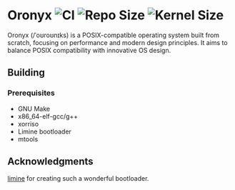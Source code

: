 Oronyx ![CI](https://github.com/oronyx/oronyx/actions/workflows/build.yml/badge.svg) ![Repo Size](https://img.shields.io/github/repo-size/oronyx/oronyx) ![Kernel Size](https://img.shields.io/badge/Kernel%20Size-926KB-blue)
====

Oronyx (/ˈoʊroʊnɪks) is a POSIX-compatible operating system built from scratch, focusing on performance and modern design principles. 
It aims to balance POSIX compatibility with innovative OS design.

## Building

### Prerequisites

- GNU Make
- x86_64-elf-gcc/g++
- xorriso
- Limine bootloader
- mtools

## Acknowledgments

[limine](https://github.com/limine-bootloader/limine) for creating such a wonderful bootloader.